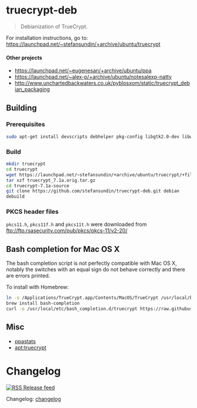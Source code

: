 # truecrypt-deb

> Debianization of TrueCrypt.

For installation instructions, go to: https://launchpad.net/~stefansundin/+archive/ubuntu/truecrypt

#### Other projects

- https://launchpad.net/~eugenesan/+archive/ubuntu/ppa
- https://launchpad.net/~alex-p/+archive/ubuntu/notesalexp-natty
- http://www.unchartedbackwaters.co.uk/pyblosxom/static/truecrypt_debian_packaging


## Building

### Prerequisites

```bash
sudo apt-get install devscripts debhelper pkg-config libgtk2.0-dev libwxgtk2.8-dev libfuse-dev libwxbase2.8-dev nasm libappindicator-dev bash-completion wxformbuilder
```

### Build

```bash
mkdir truecrypt
cd truecrypt
wget https://launchpad.net/~stefansundin/+archive/ubuntu/truecrypt/+files/truecrypt_7.1a.orig.tar.gz
tar xzf truecrypt_7.1a.orig.tar.gz
cd truecrypt-7.1a-source
git clone https://github.com/stefansundin/truecrypt-deb.git debian
debuild
```

### PKCS header files

`pkcs11.h`, `pkcs11f.h` and `pkcs11t.h` were downloaded from ftp://ftp.rsasecurity.com/pub/pkcs/pkcs-11/v2-20/


## Bash completion for Mac OS X

The bash completion script is not perfectly compatible with Mac OS X, notably the switches with an equal sign do not behave correctly and there are errors printed.

To install with Homebrew:

```bash
ln -s /Applications/TrueCrypt.app/Contents/MacOS/TrueCrypt /usr/local/bin/truecrypt
brew install bash-completion
curl -o /usr/local/etc/bash_completion.d/truecrypt https://raw.githubusercontent.com/stefansundin/truecrypt-deb/master/truecrypt.bash-completion
```


## Misc

- [ppastats](https://stefansundin.github.io/truecrypt-deb/)
- [apt:truecrypt](http://www.appnr.com/install/truecrypt)


# Changelog

[![RSS](https://stefansundin.github.io/img/feed.png) Release feed](https://github.com/stefansundin/truecrypt-deb/releases.atom)

Changelog: [changelog](changelog)
